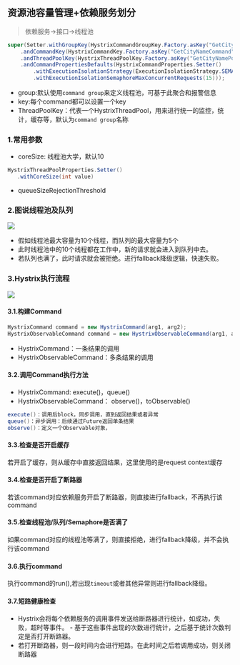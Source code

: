 ## 资源池容量管理+依赖服务划分
> 依赖服务->接口->线程池

```java
super(Setter.withGroupKey(HystrixCommandGroupKey.Factory.asKey("GetCityNameGroup"))
    .andCommandKey(HystrixCommandKey.Factory.asKey("GetCityNameCommand"))
    .andThreadPoolKey(HystrixThreadPoolKey.Factory.asKey("GetCityNamePool"))
    .andCommandPropertiesDefaults(HystrixCommandProperties.Setter()
        .withExecutionIsolationStrategy(ExecutionIsolationStrategy.SEMAPHORE)
        .withExecutionIsolationSemaphoreMaxConcurrentRequests(15)));
```
 - group:默认使用`command group`来定义线程池，可基于此聚合和报警信息
 - key:每个command都可以设置一个key
 - ThreadPoolKey：代表一个HystrixThreadPool，用来进行统一的监控，统计，缓存等，默认为`command group`名称

### 1.常用参数
 - coreSize: 线程池大学，默认10
```java
HystrixThreadPoolProperties.Setter()
   .withCoreSize(int value)
```
 - queueSizeRejectionThreshold

### 2.图说线程池及队列
![](https://tva1.sinaimg.cn/large/007S8ZIlly1gjvkbj8uoyj30iz05dglr.jpg)
 - 假如线程池最大容量为10个线程，而队列的最大容量为5个
 - 此时线程池中的10个线程都在工作中，新的请求就会进入到队列中去。
 - 若队列也满了，此时请求就会被拒绝。进行fallback降级逻辑，快速失败。

### 3.Hystrix执行流程
![](https://tva1.sinaimg.cn/large/007S8ZIlly1gjvmr251rgj30m70h2jsf.jpg)
#### 3.1.构建Command
```java
HystrixCommand command = new HystrixCommand(arg1, arg2);
HystrixObservableCommand command = new HystrixObservableCommand(arg1, arg2);
```
 - HystrixCommand：一条结果的调用
 - HystrixObservableCommand：多条结果的调用 

#### 3.2.调用Command执行方法
 - HystrixCommand: execute()，queue()
 - HystrixObservableCommand： observe()，toObservable()

```java
execute()：调用后block，同步调用，直到返回结果或者异常
queue()：异步调用：后续通过Future返回单条结果
observe()：定义一个Observable对象，
```

#### 3.3.检查是否开启缓存
若开启了缓存，则从缓存中直接返回结果，这里使用的是request context缓存

#### 3.4.检查是否开启了断路器
若该command对应依赖服务开启了断路器，则直接进行fallback，不再执行该command

#### 3.5.检查线程池/队列/Semaphore是否满了
如果command对应的线程池等满了，则直接拒绝，进行fallback降级，并不会执行该command

#### 3.6.执行command
执行command的run(),若出现`timeout`或者其他异常则进行fallback降级。

#### 3.7.短路健康检查
 - Hystrix会将每个依赖服务的调用事件发送给断路器进行统计，如成功，失败，超时等事件。 - 基于这些事件出现的次数进行统计，之后基于统计次数判定是否打开断路器。
 - 若打开断路器，则一段时间内会进行短路。在此时间之后若调用成功，则关闭断路器
